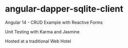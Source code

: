 # angular-dapper-sqlite-client

Angular 14 - CRUD Example with Reactive Forms

Unit Testing with Karma and Jasmine

Hosted at a traditional Web Hotel
